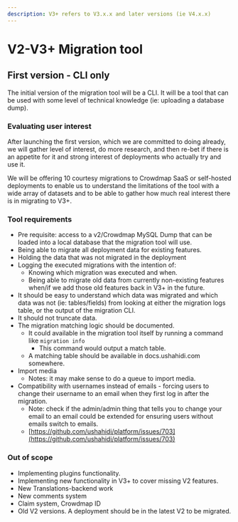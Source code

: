 ```yaml
---
description: V3+ refers to V3.x.x and later versions (ie V4.x.x)
---
```


# V2-V3+ Migration tool

## First version - CLI only

The initial version of the migration tool will be a CLI. It will be a tool that can be used with some level of technical knowledge \(ie: uploading a database dump\).

### Evaluating user interest

After launching the first version, which we are committed to doing already, we will gather level of interest, do more research, and then re-bet if there is an appetite for it and strong interest of deployments who actually try and use it.

We will be offering 10 courtesy migrations to Crowdmap SaaS or self-hosted deployments to enable us to understand the limitations of the tool with a wide array of datasets and to be able to gather how much real interest there is in migrating to V3+.

### Tool requirements

* Pre requisite: access to a v2/Crowdmap MySQL Dump that can be loaded into a local database that the migration tool will use.
* Being able to migrate all deployment data for existing features.
* Holding the data that was not migrated in the deployment
* Logging the executed migrations with the intention of:
  * Knowing which migration was executed and when.
  * Being able to migrate old data from currently non-existing features when/if we add those old features back in V3+ in the future.
* It should be easy to understand which data was migrated and which data was not \(ie: tables/fields\) from looking at either the migration logs table, or the output of the migration CLI.
* It should not truncate data.
* The migration matching logic should be documented.
  * It could available in the migration tool itself by running  a command like `migration info`
    * This command would output a match table.
  * A matching table should be available in docs.ushahidi.com somewhere. 
* Import media
  * Notes: it may make sense to do a queue to import media.
* Compatibility with usernames instead of emails - forcing users to change their username to an email when they first log in after the migration. 
  * Note: check if the admin/admin thing that tells you to change your email to an email could be extended for ensuring users without emails switch to emails.
  * [https://github.com/ushahidi/platform/issues/703](https://github.com/ushahidi/platform/issues/703)

### Out of scope

* Implementing plugins functionality.
* Implementing new functionality in V3+ to cover missing V2 features.
* New Translations-backend work
* New comments system
* Claim system, Crowdmap ID 
* Old V2 versions. A deployment should be in the latest V2 to be migrated.

